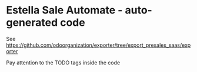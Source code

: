 # Estella Sale Automate - auto-generated code
See https://github.com/odoorganization/exporter/tree/export_presales_saas/exporter

Pay attention to the TODO tags inside the code
